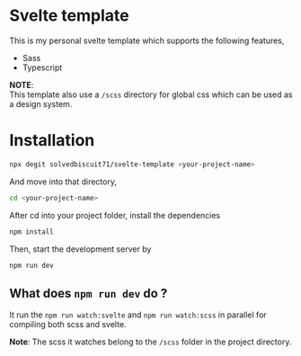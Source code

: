 # Svelte template

This is my personal svelte template which supports the following features,
- Sass
- Typescript

__NOTE__:  
This template also use a `/scss` directory for global css which can be used as a design system.

# Installation

```bash
npx degit solvedbiscuit71/svelte-template <your-project-name>
```

And move into that directory,
```bash
cd <your-project-name>
```

After cd into your project folder, install the dependencies
```bash
npm install
```

Then, start the development server by
```bash
npm run dev
```

## What does `npm run dev` do ?

It run the `npm run watch:svelte` and `npm run watch:scss` in parallel for compiling both scss and svelte.

__Note__: The scss it watches belong to the `/scss` folder in the project directory.